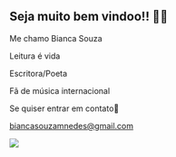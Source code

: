 ## Seja muito bem vindoo!! 🖤💜

Me chamo Bianca Souza

Leitura é vida

Escritora/Poeta

Fã de música internacional

Se quiser entrar em contato💌

biancasouzamnedes@gmail.com

![](https://media1.tenor.com/m/zl36od50shYAAAAC/friends-friendstv.gif)





